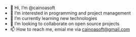 - 👋 Hi, I’m @cainoasoft
- 👀 I’m interested in programming and project management
- 🌱 I’m currently learning new technologies
- 💞️ I’m looking to collaborate on open source projects
- 📫 How to reach me, emial me via cainoasoft@gmail.com

<!---
cainoasoft/cainoasoft is a ✨ special ✨ repository because its `README.md` (this file) appears on your GitHub profile.
You can click the Preview link to take a look at your changes.
--->
